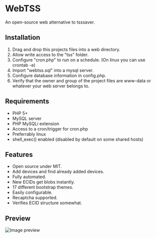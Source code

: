 # WebTSS
An open-source web alternative to tsssaver.

## Installation
1. Drag and drop this projects files into a web directory.
2. Allow write access to the "tss" folder.
3. Configure "cron.php" to run on a schedule. (On linux you can use crontab -e)
4. Import "webtss.sql" into a mysql server.
5. Configure database information in config.php.
6. Verify that the owner and group of the project files are www-data or whatever your web server belongs to.

## Requirements
- PHP 5+
- MySQL server
- PHP MySQLi extension
- Access to a cron/trigger for cron.php
- Preferrably linux
- shell_exec() enabled (disabled by default on some shared hosts)

## Features
- Open source under MIT.
- Add devices and find already added devices.
- Fully automated.
- New ECIDs get blobs instantly.
- 17 different bootstrap themes.
- Easily configurable.
- Recaptcha supported.
- Verifies ECID structure somewhat.

## Preview
![Image preview](http://i.imgur.com/ssHPknd.png)
